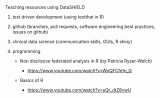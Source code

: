 Teaching resources using DataSHIELD 

1) test driven development (using testthat in R)

2) github (branches, pull requests, software engineering best practices, issues on github)

3) clinical data science (communication skills, GUIs, R shiny)

4) programming

     * Non disclosive federated analysis in R (by Patricia Ryser-Welch)
     
          * https://www.youtube.com/watch?v=WpQFCfe1n_Q
          
     * Basics of R
     
          * https://www.youtube.com/watch?v=eQr_dtZ8vwU
